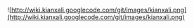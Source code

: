 ![http://wiki.kianxali.googlecode.com/git/images/kianxali.png](http://wiki.kianxali.googlecode.com/git/images/kianxali.png)